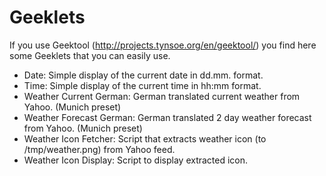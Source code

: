 Geeklets
========

If you use Geektool (http://projects.tynsoe.org/en/geektool/) you find here some Geeklets that you can easily use.

 * Date: Simple display of the current date in dd.mm. format.
 * Time: Simple display of the current time in hh:mm format.
 * Weather Current German: German translated current weather from Yahoo. (Munich preset)
 * Weather Forecast German: German translated 2 day weather forecast from Yahoo. (Munich preset)
 * Weather Icon Fetcher: Script that extracts weather icon (to /tmp/weather.png) from Yahoo feed.
 * Weather Icon Display: Script to display extracted icon.